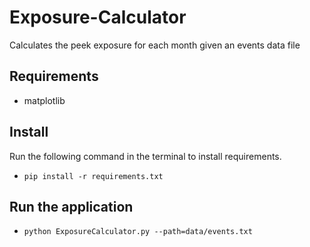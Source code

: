 # Exposure-Calculator
Calculates the peek exposure for each month given an events data file

## Requirements
* matplotlib

## Install
Run the following command in the terminal to install requirements.
* `pip install -r requirements.txt`

## Run the application
* `python ExposureCalculator.py --path=data/events.txt`
